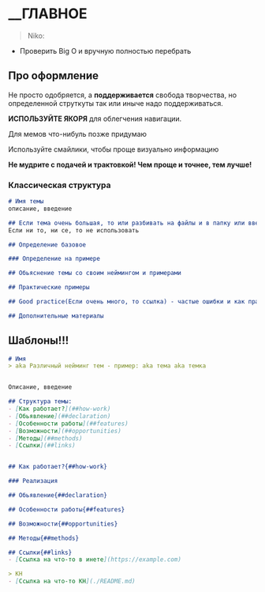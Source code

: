# __ГЛАВНОЕ

> Niko:
- Проверить Big O и вручную полностью перебрать



## Про оформление
Не просто одобряется, а **поддерживается** свобода творчества,
но определенной струткуты так или иныче надо поддерживаться.

**ИСПОЛЬЗУЙТЕ ЯКОРЯ** для облегчения навигации.

Для мемов что-нибуль позже придумаю

Используйте смайлики, чтобы проще визуально информацию

**Не мудрите с подачей и трактовкой! Чем проще и точнее, тем лучше!**

### Классическая структура
```markdown
# Имя темы
описание, введение

## Если тема очень большая, то или разбивать на файлы и в папку или ввести оглавление
Если ни то, ни се, то не использовать

## Определение базовое

### Определение на примере

## Обьяснение темы со своим неймингом и примерами

## Практические примеры

## Good practice(Если очень много, то ссылка) - частые ошибки и как правильно

## Дополнительные материалы
```


## Шаблоны!!!

```markdown
# Имя
> aka Различный нейминг тем - пример: aka тема aka темка


Описание, введение

## Структура темы:
- [Как работает?](##how-work)
- [Обьявление](##declaration)
- [Особенности работы](##features)
- [Возможности](##opportunities)
- [Методы](##methods)
- [Ссылки](##links)


## Как работает?{##how-work}

### Реализация

## Обьявление{##declaration}

## Особенности работы{##features}

## Возможности{##opportunities}

## Методы{##methods}

## Ссылки{##links}
- [Ссылка на что-то в инете](https://example.com)

> KH
- [Ссылка на что-то KH](./README.md)
```
